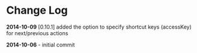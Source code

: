 Change Log
==========
  
  
**2014-10-09** [0.10.1] added the option to specify shortcut keys (accessKey) for next/previous actions

**2014-10-06** - initial commit

